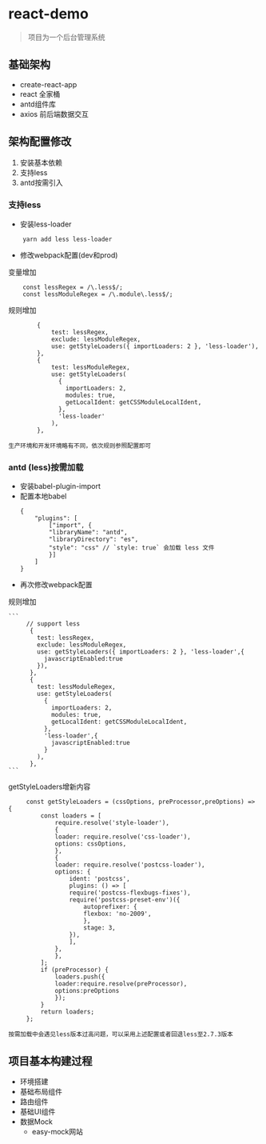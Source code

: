 # react-demo

> 项目为一个后台管理系统

## 基础架构

- create-react-app
- react 全家桶
- antd组件库
- axios 前后端数据交互

## 架构配置修改

1. 安装基本依赖
2. 支持less
3. antd按需引入

### 支持less

- 安装less-loader
```
    yarn add less less-loader
```
- 修改webpack配置(dev和prod)

变量增加 
```
    const lessRegex = /\.less$/;
    const lessModuleRegex = /\.module\.less$/;
```
规则增加
```
        {
            test: lessRegex,
            exclude: lessModuleRegex,
            use: getStyleLoaders({ importLoaders: 2 }, 'less-loader'),
        },
        {
            test: lessModuleRegex,
            use: getStyleLoaders(
              {
                importLoaders: 2,
                modules: true,
                getLocalIdent: getCSSModuleLocalIdent,
              },
              'less-loader'
            ),
        },
```

`生产环境和开发环境略有不同，依次规则参照配置即可`
### antd (less)按需加载

-  安装babel-plugin-import
-  配置本地babel 
    ```
    {
        "plugins": [
            ["import", {
            "libraryName": "antd",
            "libraryDirectory": "es",
            "style": "css" // `style: true` 会加载 less 文件
            }]
        ]
    } 
    ```
- 再次修改webpack配置

规则增加

    ```
         // support less
          {
            test: lessRegex,
            exclude: lessModuleRegex,
            use: getStyleLoaders({ importLoaders: 2 }, 'less-loader',{
              javascriptEnabled:true
            }),
          },
          {
            test: lessModuleRegex,
            use: getStyleLoaders(
              {
                importLoaders: 2,
                modules: true,
                getLocalIdent: getCSSModuleLocalIdent,
              },
              'less-loader',{
                javascriptEnabled:true
              }
            ),
          },
    ```

getStyleLoaders增新内容

   ```
        const getStyleLoaders = (cssOptions, preProcessor,preOptions) => {
            const loaders = [
                require.resolve('style-loader'),
                {
                loader: require.resolve('css-loader'),
                options: cssOptions,
                },
                {
                loader: require.resolve('postcss-loader'),
                options: {
                    ident: 'postcss',
                    plugins: () => [
                    require('postcss-flexbugs-fixes'),
                    require('postcss-preset-env')({
                        autoprefixer: {
                        flexbox: 'no-2009',
                        },
                        stage: 3,
                    }),
                    ],
                },
                },
            ];
            if (preProcessor) {
                loaders.push({
                loader:require.resolve(preProcessor),
                options:preOptions
                });
            }
            return loaders;
        };
   ```

   `
    按需加载中会遇见less版本过高问题，可以采用上述配置或者回退less至2.7.3版本
   `

## 项目基本构建过程

- 环境搭建
- 基础布局组件
- 路由组件
- 基础UI组件
- 数据Mock
    - easy-mock网站

